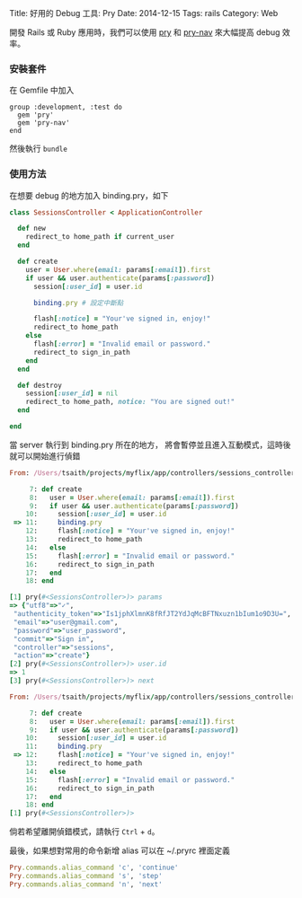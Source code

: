 Title: 好用的 Debug 工具: Pry
Date: 2014-12-15
Tags: rails
Category: Web


開發 Rails 或 Ruby 應用時，我們可以使用 [pry](https://github.com/pry/pry) 和 [pry-nav](https://github.com/nixme/pry-nav) 來大幅提高 debug 效率。

### 安裝套件

在 Gemfile 中加入
```
group :development, :test do
  gem 'pry'
  gem 'pry-nav'
end
```

然後執行 `bundle`

### 使用方法


在想要 debug 的地方加入 binding.pry，如下

```ruby
class SessionsController < ApplicationController

  def new
    redirect_to home_path if current_user
  end

  def create
    user = User.where(email: params[:email]).first
    if user && user.authenticate(params[:password])
      session[:user_id] = user.id

      binding.pry # 設定中斷點

      flash[:notice] = "Your've signed in, enjoy!"
      redirect_to home_path
    else
      flash[:error] = "Invalid email or password."
      redirect_to sign_in_path
    end
  end

  def destroy
    session[:user_id] = nil
    redirect_to home_path, notice: "You are signed out!"
  end

end
```

當 server 執行到 binding.pry 所在的地方，
將會暫停並且進入互動模式，這時後就可以開始進行偵錯

```ruby
From: /Users/tsaith/projects/myflix/app/controllers/sessions_controller.rb @ line 11 SessionsController#create:

     7: def create
     8:   user = User.where(email: params[:email]).first
     9:   if user && user.authenticate(params[:password])
    10:     session[:user_id] = user.id
 => 11:     binding.pry
    12:     flash[:notice] = "Your've signed in, enjoy!"
    13:     redirect_to home_path
    14:   else
    15:     flash[:error] = "Invalid email or password."
    16:     redirect_to sign_in_path
    17:   end
    18: end

[1] pry(#<SessionsController>)> params
=> {"utf8"=>"✓",
 "authenticity_token"=>"Is1jphXlmnK8fRfJT2YdJqMcBFTNxuzn1bIum1o9D3U=",
 "email"=>"user@gmail.com",
 "password"=>"user_password",
 "commit"=>"Sign in",
 "controller"=>"sessions",
 "action"=>"create"}
[2] pry(#<SessionsController>)> user.id
=> 1
[3] pry(#<SessionsController>)> next

From: /Users/tsaith/projects/myflix/app/controllers/sessions_controller.rb @ line 12 SessionsController#create:

     7: def create
     8:   user = User.where(email: params[:email]).first
     9:   if user && user.authenticate(params[:password])
    10:     session[:user_id] = user.id
    11:     binding.pry
 => 12:     flash[:notice] = "Your've signed in, enjoy!"
    13:     redirect_to home_path
    14:   else
    15:     flash[:error] = "Invalid email or password."
    16:     redirect_to sign_in_path
    17:   end
    18: end
[1] pry(#<SessionsController>)>
```

倘若希望離開偵錯模式，請執行 `Ctrl` + `d`。


最後，如果想對常用的命令新增 alias 可以在 ~/.pryrc 裡面定義

```ruby
Pry.commands.alias_command 'c', 'continue'
Pry.commands.alias_command 's', 'step'
Pry.commands.alias_command 'n', 'next'
```
